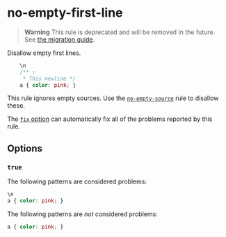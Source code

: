 # no-empty-first-line

> **Warning** This rule is deprecated and will be removed in the future. See [the migration guide](https://github.com/stylelint/stylelint/tree/15.9.0/docs/migration-guide/to-15.md).

Disallow empty first lines.

<!-- prettier-ignore -->
```css
    \n
    /** ↑
     * This newline */
    a { color: pink; }
```

This rule ignores empty sources. Use the [`no-empty-source`](https://github.com/stylelint/stylelint/tree/15.9.0/lib/rules/no-empty-source/README.md) rule to disallow these.

The [`fix` option](https://github.com/stylelint/stylelint/tree/15.9.0/docs/user-guide/options.md#fix) can automatically fix all of the problems reported by this rule.

## Options

### `true`

The following patterns are considered problems:

<!-- prettier-ignore -->
```css
\n
a { color: pink; }
```

The following patterns are _not_ considered problems:

<!-- prettier-ignore -->
```css
a { color: pink; }
```
